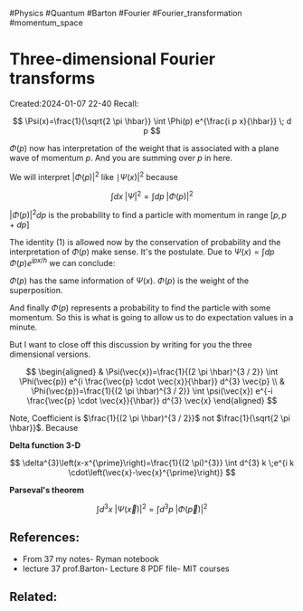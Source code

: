 #Physics #Quantum #Barton #Fourier #Fourier_transformation #momentum_space
# Three-dimensional Fourier transforms
Created:2024-01-07 22-40
Recall:

$$
\Psi(x)=\frac{1}{\sqrt{2 \pi \hbar}} \int \Phi(p) e^{\frac{i p x}{\hbar}} \; d p
$$

$\Phi(p)$ now has interpretation of the weight that is associated with a plane wave of momentum $p$. And you are summing over $p$ in here. 

We will interpret $|\Phi(p)|^{2}$ like $\mid \Psi(\left.x\right)|^{2}$ because

$$
\begin{equation*}
\int dx\;|\Psi|^{2}=\int dp\;|\Phi(p)|^{2} \tag{1}
\end{equation*}
$$

$|\Phi(p)|^{2} d p$ is the probability to find a particle with momentum in range $[p, p+d p]$

The identity $(1)$ is allowed now by the conservation of probability and the interpretation of $\Phi(p)$ make sense. It's the postulate. Due to $\Psi(x)=\int d p \quad \Phi(p) e^{i p x / h}$ we can conclude:

$\Phi(p)$ has the same information of $\Psi(x)$.
$\Phi(p)$ is the weight of the superposition.

And finally $\Phi(p)$ represents a probability to find the particle with some momentum. So this is what is going to allow us to do expectation values in a minute.

But I want to close off this discussion by writing for you the three dimensional versions.

$$
\begin{aligned}
& \Psi(\vec{x})=\frac{1}{(2 \pi \hbar)^{3 / 2}} \int \Phi(\vec{p}) e^{i \frac{\vec{p} \cdot \vec{x}}{\hbar}} d^{3} \vec{p} \\
& \Phi(\vec{p})=\frac{1}{(2 \pi \hbar)^{3 / 2}} \int \psi(\vec{x}) e^{-i \frac{\vec{p} \cdot \vec{x}}{\hbar}} d^{3} \vec{x}
\end{aligned}
$$

Note, Coefficient is $\frac{1}{(2 \pi \hbar)^{3 / 2}}$ not $\frac{1}{\sqrt{2 \pi \hbar}}$. Because

**Delta function 3-D**

$$
\delta^{3}\left(x-x^{\prime}\right)=\frac{1}{(2 \pi)^{3}} \int d^{3} k \;e^{i k \cdot\left(\vec{x}-\vec{x}^{\prime}\right)}
$$

**Parseval's theorem**

$$
\int d^{3} x\;|\Psi(\vec{x})|^{2}=\int d^{3} p\;|\Phi(\vec{p})|^{2}
$$



## References:
- From 37 my notes- Ryman notebook
- lecture 37 prof.Barton- Lecture 8 PDF file- MIT courses
## Related: